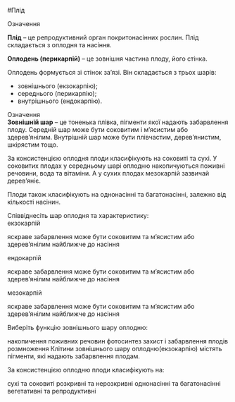 #Плід

<div class="eoz-wrap">
<span class="eoz">Означення</span>
<div class="eoz-text">
<p><b>Плід</b> – це репродуктивний орган покритонасінних рослин. Плід складається з оплодня та насіння.</p>
<b>Оплодень (перикарпій)</b> – це зовнішня частина плоду, його стінка.
</div>
</div>

Оплодень формується зі стінок за’язі. Він складається з трьох шарів:
* зовнішнього (екзокарпію);
* середнього (перикарпію);
* внутрішнього (ендокарпію).


<div class="eoz-wrap">
<span class="eoz">Означення</span>
<div class="eoz-text">
<b>Зовнішній шар</b> – це тоненька плівка, пігменти якої надають забарвлення плоду. Середній шар може бути соковитим і м’ясистим або здерев’янілим.  Внутрішній шар може бути плівчастим, дерев’янистим, шкірястим тощо.
</div>
</div>

За консистенцією оплодня плоди класифікують на соковиті та сухі. У соковитих плодах у середньому шарі оплодню накопичуються поживні речовини, вода та вітаміни. А у сухих плодах мезокарпій зазвичай дерев’яніє.

Плоди також класифікують на однонасінні та багатонасінні, залежно від кількості насінин.

<quiz>
<question>
<p>Співвіднесіть шар оплодня та характеристику:<br>
екзокарпій</p>
<answer correct>яскраве забарвлення</answer>
<answer>може бути соковитим та м’ясистим або здерев’янілим</answer>
<answer>найближче до насіння</answer>
</question>
<question>
<p>ендокарпій</p>
<answer>яскраве забарвлення</answer>
<answer>може бути соковитим та м’ясистим або здерев’янілим</answer>
<answer correct>найближче до насіння</answer>
</question>
<question>
<p>мезокарпій</p>
<answer>яскраве забарвлення</answer>
<answer correct>може бути соковитим та м’ясистим або здерев’янілим</answer>
<answer>найближче до насіння</answer>
</question>
<question>
<p>Виберіть функцію зовнішнього шару оплодню:</p>
<answer>накопичення поживних речовин</answer>
<answer>фотосинтез</answer>
<answer correct>захист і забарвлення плодів</answer>
<answer>розмноження</answer>
<explanation>
Клітини зовнішнього шару оплодню(екзокарпію) містять пігменти, які надають забарвлення плодам.
</explanation>
</question>
<question>
<p>За консистенцією оплодню плоди класифікують на:</p>
<answer correct>сухі та соковиті</answer>
<answer>розкривні та нерозкривні</answer>
<answer>однонасінні та багатонасінні</answer>
<answer>вегетативні та репродуктивні</answer>
</question>
</quiz>
